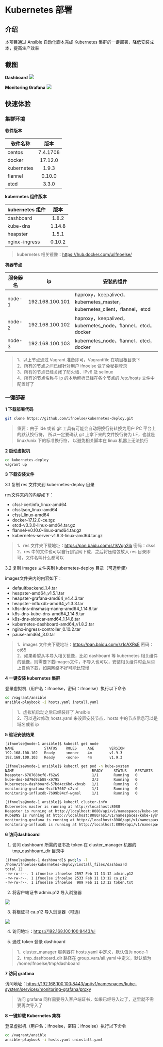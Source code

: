 # Kubernetes 部署

## 介绍

本项目通过 Ansible 自动化脚本完成 Kubernetes 集群的一键部署，降低安装成本，提高生产效率

## 截图

**Dashboard**
![](docs/img/dashboard_node.png)

**Monitoring Grafana**
![](docs/img/monitoring_grafana.png)

##  快速体验

### 集群环境

**软件版本**

| 软件名称        | 版本           |
| ------------- |:-------------:|
| centos      | 7.4.1708 |
| docker      | 17.12.0   |
| kubernetes      | 1.9.3 |
| flannel      | 0.10.0    |
| etcd      | 3.3.0    |

**kubernetes 组件版本**

| kubernetes 组件        | 版本           |
| ------------- |:-------------:|
| dashboard      | 1.8.2 |
| kube-dns      | 1.14.8   |
| heapster      | 1.5.1 |
| nginx-ingress      | 0.10.2    |

> kubernetes 相关镜像：https://hub.docker.com/u/ifnoelse/

**机器节点**

| 服务器名      | ip           | 安装的组件           |
| ------------- | ------------- |-------------|
| node-1      | 192.168.100.101 |haproxy，keepalived，kubernetes_master，kubernetes_client，flannel，etcd|
| node-2      | 192.168.100.102 |haproxy，keepalived，kubernetes_node，flannel，etcd，docker|
| node-3      | 192.168.100.103 |kubernetes_node，flannel，etcd，docker|

> 1、以上节点通过 Vagrant 准备即可，Vagrantfile 在项目根目录下 <br />
> 2、所有的节点之间已经针对用户 ifnoelse 做了免秘钥登录 <br />
> 3、所有的节点已经关闭了防火墙、IPv6 及 selinux <br />
> 4、所有的节点名称与 ip 的本地解析已经在各个节点的 /etc/hosts 文件中配置好了

### 一键部署

**1 下载部署代码**

``` bash
git clone https://github.com/ifnoelse/kubernetes-deploy.git
```
> 重要：由于 ide 或者 git 工具有可能会自动将换行符转换为用户 PC 平台上的默认换行符，
所以一定要确认 git 上拿下来的文件换行符为 LF，也就是 linux/unix 下的标准换行符，
以避免相关脚本在 linux 机器上无法执行

**2 启动虚拟机**

``` bash
cd kubernetes-deploy
vagrant up
```

**3 下载安装文件**

3.1 复制 res 文件夹到 kubernetes-deploy 目录

res文件夹内的内容如下：
- cfssl-certinfo_linux-amd64
- cfssljson_linux-amd64
- cfssl_linux-amd64
- docker-17.12.0-ce.tgz
- etcd-v3.3.0-linux-amd64.tar.gz
- flannel-v0.10.0-linux-amd64.tar.gz
- kubernetes-server-v1.9.3-linux-amd64.tar.gz

> 1、res 文件夹下载地址：https://pan.baidu.com/s/1kVgn2ib 密码：dsss <br />
> 2、res 中的文件也可以自行到官网下载，之后将压缩包放入 res 目录即可，文件名叫什么都可以
    
3.2 复制 images 文件夹到 kubernetes-deploy 目录（可选步骤）

images文件夹内的内容如下：
- defaultbackend_1.4.tar
- heapster-amd64_v1.5.1.tar
- heapster-grafana-amd64_v4.4.3.tar
- heapster-influxdb-amd64_v1.3.3.tar
- k8s-dns-dnsmasq-nanny-amd64_1.14.8.tar
- k8s-dns-kube-dns-amd64_1.14.8.tar
- k8s-dns-sidecar-amd64_1.14.8.tar
- kubernetes-dashboard-amd64_v1.8.2.tar
- nginx-ingress-controller_0.10.2.tar
- pause-amd64_3.0.tar

> 1、images 文件夹下载地址：https://pan.baidu.com/s/1cAXRsE 密码：ot65 <br />
> 2、如果希望从本导入相关镜像，比如 dashboard 等 kubernetes 相关组件的镜像，则需要下载images文件，不导入也可以，安装相关组件时会从网上自动下载，如果网络不好可能比较慢

**4 一键安装 kubernetes 集群**

登录虚拟机（用户名：ifnoelse，密码：ifnoelse）执行以下命令
``` bash
cd /vagrant/ansible
ansible-playbook -i hosts.yaml install.yaml
```

> 1、虚拟机启动之后已经装好了 Ansible <br />
> 2、可以通过修改 hosts.yaml 来设置安装节点，hosts 中的节点信息可以是域名或者 ip

**5 验证安装结果**

``` bash
[ifnoelse@node-1 ansible]$ kubectl get node
NAME              STATUS    ROLES     AGE       VERSION
192.168.100.102   Ready     <none>    4m        v1.9.3
192.168.100.103   Ready     <none>    4m        v1.9.3
```

``` bash
[ifnoelse@node-1 ansible]$ kubectl get pod -n kube-system
NAME                                    READY     STATUS    RESTARTS   AGE
heapster-678768bcf6-f62w9               1/1       Running   0          1m
kube-dns-6d79d9cb88-x9795               3/3       Running   0          1m
kubernetes-dashboard-57bd4cc6bd-xbvsb   1/1       Running   0          1m
monitoring-grafana-9ccfb7667-c2vnf      1/1       Running   0          1m
monitoring-influxdb-7b99b84cf-wgmsl     1/1       Running   0          1m
```

``` bash
[ifnoelse@node-1 ansible]$ kubectl cluster-info
Kubernetes master is running at http://localhost:8080
Heapster is running at http://localhost:8080/api/v1/namespaces/kube-system/services/heapster/proxy
KubeDNS is running at http://localhost:8080/api/v1/namespaces/kube-system/services/kube-dns:dns/proxy
monitoring-grafana is running at http://localhost:8080/api/v1/namespaces/kube-system/services/monitoring-grafana/proxy
monitoring-influxdb is running at http://localhost:8080/api/v1/namespaces/kube-system/services/monitoring-influxdb/proxy
```

**6 访问dashboard**

1. 访问 dashboard 所需的证书及 token 在 cluster_manager 机器的 tmp_dashboard_dir 目录中

``` bash
[ifnoelse@node-1 dashboard]$ pwd;ls -l
/home/ifnoelse/kubernetes-deploy/install_files/dashboard
total 12
-rw-rw-r--. 1 ifnoelse ifnoelse 2597 Feb 11 13:12 admin.p12
-rw-rw-r--. 1 ifnoelse ifnoelse 2533 Feb 11 13:12 ca.p12
-rw-rw-r--. 1 ifnoelse ifnoelse  909 Feb 11 13:12 token.txt
```

2. 将客户端证书 admin.p12 导入浏览器

![](docs/img/admin.png)

3. 将根证书 ca.p12 导入浏览器（可选）

![](docs/img/ca.png)

4. 访问地址：https://192.168.100.100:8443/ui

5. 通过 token 登录 dashboard

> 1、cluster_manager 服务器在 hosts.yaml 中定义，默认值为 node-1 <br />
> 2、tmp_dashboard_dir 路径在 group_vars/all.yaml 中定义，默认值为 /home/ifnoelse/tmp/dashboard

**7 访问 grafana**

访问地址：https://192.168.100.100:8443/api/v1/namespaces/kube-system/services/monitoring-grafana/proxy

> 访问 grafana 同样需要导入客户端证书，如果已经导入过了，这里就不需要再次导入了

**8 一键卸载 Kubernetes 集群**

登录虚拟机（用户名：ifnoelse，密码：ifnoelse）执行以下命令
``` bash
cd /vagrant/ansible
ansible-playbook -i hosts.yaml uninstall.yaml
```